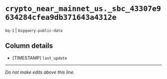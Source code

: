 # `crypto_near_mainnet_us._sbc_43307e9634284cfea9db371643a4312e`
`bq-1` | `bigquery-public-data`

## Column details
* [TIMESTAMP] `last_update`

-------------------------------------------------------------------------------
*Do not make edits above this line.*
